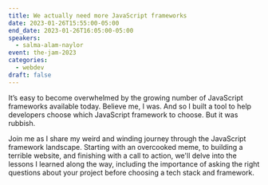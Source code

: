 ```yaml
---
title: We actually need more JavaScript frameworks
date: 2023-01-26T15:55:00-05:00
end_date: 2023-01-26T16:05:00-05:00
speakers:
  - salma-alam-naylor
event: the-jam-2023
categories:
  - webdev
draft: false
---
```

It’s easy to become overwhelmed by the growing number of JavaScript frameworks available today. Believe me, I was. And so I built a tool to help developers choose which JavaScript framework to choose. But it was rubbish. 

Join me as I share my weird and winding journey through the JavaScript framework landscape. Starting with an overcooked meme, to building a terrible website, and finishing with a call to action, we'll delve into the lessons I learned along the way, including the importance of asking the right questions about your project before choosing a tech stack and framework.
